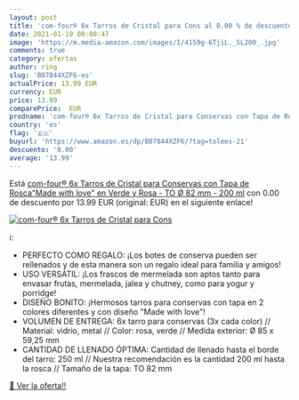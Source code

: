```yaml
---
layout: post
title: 'com-four® 6x Tarros de Cristal para Cons al 0.00 % de descuento'
date: 2021-01-19 00:00:47
image: 'https://m.media-amazon.com/images/I/4159g-6TjiL._SL200_.jpg'
comments: true
category: ofertas
author: ring
slug: 'B07844XZF6-es'
actualPrice: 13.99 EUR
currency: EUR
price: 13.99
comparePrice:  EUR
prodname: 'com-four® 6x Tarros de Cristal para Conservas con Tapa de Rosca"Made with love" en Verde y Rosa - TO Ø 82 mm - 200 ml'
country: 'es'
flag: '🇪🇸'
buyurl: 'https://www.amazon.es/dp/B07844XZF6/?tag=tolees-21'
descuento: '0.00'
average: '13.99'
---
```


Está [com-four® 6x Tarros de Cristal para Conservas con Tapa de Rosca"Made with love" en Verde y Rosa - TO Ø 82 mm - 200 ml](https://www.amazon.es/dp/B07844XZF6/?tag=tolees-21) con 0.00 de descuento por 13.99 EUR (original:  EUR) en el siguiente enlace!

[![com-four® 6x Tarros de Cristal para Cons](https://m.media-amazon.com/images/I/4159g-6TjiL._SL200_.jpg)](https://www.amazon.es/dp/B07844XZF6/?tag=tolees-21)

ℹ️:

- PERFECTO COMO REGALO: ¡Los botes de conserva pueden ser rellenados y de esta manera son un regalo ideal para familia y amigos!
- USO VERSÁTIL: ¡Los frascos de mermelada son aptos tanto para envasar frutas, mermelada, jalea y chutney, como para yogur y porridge!
- DISEÑO BONITO: ¡Hermosos tarros para conservas con tapa en 2 colores diferentes y con diseño "Made with love"!
- VOLUMEN DE ENTREGA: 6x tarro para conservas (3x cada color) // Material: vidrio, metal // Color: rosa, verde // Medida exterior: Ø 85 x 59,25 mm
- CANTIDAD DE LLENADO ÓPTIMA: Cantidad de llenado hasta el borde del tarro: 250 ml // Nuestra recomendación es la cantidad 200 ml hasta la rosca // Tamaño de la tapa: TO 82 mm

[🛒 Ver la oferta!!](https://www.amazon.es/dp/B07844XZF6/?tag=tolees-21)
